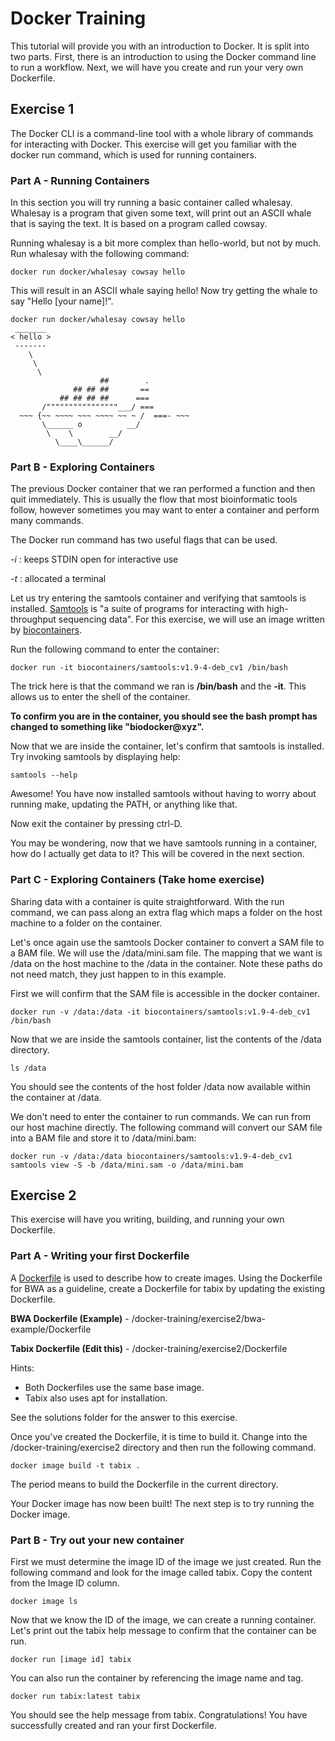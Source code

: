 # Docker Training
This tutorial will provide you with an introduction to Docker. It is split into two parts. First, there is an introduction to using the Docker command line to run a workflow. Next, we will have you create and run your very own Dockerfile.

## Exercise 1
The Docker CLI is a command-line tool with a whole library of commands for interacting with Docker. This exercise will get you familiar with the docker run command, which is used for running containers.


### Part A - Running Containers
In this section you will try running a basic container called whalesay. Whalesay is a program that given some text, will print out an ASCII whale that is saying the text. It is based on a program called cowsay.

Running whalesay is a bit more complex than hello-world, but not by much. Run whalesay with the following command:
```shell
docker run docker/whalesay cowsay hello
```

This will result in an ASCII whale saying hello! Now try getting the whale to say "Hello [your name]!".
```shell
docker run docker/whalesay cowsay hello
 _______ 
< hello >
 ------- 
    \
     \
      \     
                    ##        .            
              ## ## ##       ==            
           ## ## ## ##      ===            
       /""""""""""""""""___/ ===        
  ~~~ {~~ ~~~~ ~~~ ~~~~ ~~ ~ /  ===- ~~~   
       \______ o          __/            
        \    \        __/             
          \____\______/   

```

### Part B - Exploring Containers
The previous Docker container that we ran performed a function and then quit immediately. This is usually the flow that most bioinformatic tools follow, however sometimes you may want to enter a container and perform many commands.

The Docker run command has two useful flags that can be used.

_-i_ : keeps STDIN open for interactive use

_-t_ : allocated a terminal

Let us try entering the samtools container and verifying that samtools is installed. [Samtools](http://www.htslib.org/) is "a suite of programs for interacting with high-throughput sequencing data". For this exercise, we will use an image written by [biocontainers](https://biocontainers.pro/).

Run the following command to enter the container:
```shell
docker run -it biocontainers/samtools:v1.9-4-deb_cv1 /bin/bash
```

The trick here is that the command we ran is **/bin/bash** and the **-it**. This allows us to enter the shell of the container.

**To confirm you are in the container, you should see the bash prompt has changed to something like "biodocker@xyz".**

Now that we are inside the container, let's confirm that samtools is installed. Try invoking samtools by displaying help:
```shell
samtools --help
```

Awesome! You have now installed samtools without having to worry about running make, updating the PATH, or anything like that.

Now exit the container by pressing ctrl-D.

You may be wondering, now that we have samtools running in a container, how do I actually get data to it? This will be covered in the next section.

### Part C - Exploring Containers (Take home exercise)
Sharing data with a container is quite straightforward. With the run command, we can pass along an extra flag which maps a folder on the host machine to a folder on the container.

Let's once again use the samtools Docker container to convert a SAM file to a BAM file. We will use the /data/mini.sam file. The mapping that we want is /data on the host machine to the /data in the container. Note these paths do not need match, they just happen to in this example.

First we will confirm that the SAM file is accessible in the docker container.
```shell
docker run -v /data:/data -it biocontainers/samtools:v1.9-4-deb_cv1 /bin/bash
```

Now that we are inside the samtools container, list the contents of the /data directory.
```shell
ls /data
```

You should see the contents of the host folder /data now available within the container at /data.

We don't need to enter the container to run commands. We can run from our host machine directly.
The following command will convert our SAM file into a BAM file and store it to /data/mini.bam:
```shell
docker run -v /data:/data biocontainers/samtools:v1.9-4-deb_cv1 samtools view -S -b /data/mini.sam -o /data/mini.bam
```

## Exercise 2
This exercise will have you writing, building, and running your own Dockerfile.

### Part A - Writing your first Dockerfile
A [Dockerfile](https://docs.docker.com/engine/reference/builder/) is used to describe how to create images. Using the Dockerfile for BWA as a guideline, create a Dockerfile for tabix by updating the existing Dockerfile.

**BWA Dockerfile (Example)** - /docker-training/exercise2/bwa-example/Dockerfile

**Tabix Dockerfile (Edit this)** - /docker-training/exercise2/Dockerfile

Hints:
* Both Dockerfiles use the same base image.
* Tabix also uses apt for installation.

See the solutions folder for the answer to this exercise.

Once you've created the Dockerfile, it is time to build it. Change into the /docker-training/exercise2 directory and then run the following command.
```shell
docker image build -t tabix .
```

The period means to build the Dockerfile in the current directory.

Your Docker image has now been built! The next step is to try running the Docker image.

### Part B - Try out your new container
First we must determine the image ID of the image we just created. Run the following command and look for the image called tabix. Copy the content from the Image ID column.
```shell
docker image ls
```

Now that we know the ID of the image, we can create a running container. Let's print out the tabix help message to confirm that the container can be run.
```shell
docker run [image id] tabix
```

You can also run the container by referencing the image name and tag.
```shell
docker run tabix:latest tabix
```

You should see the help message from tabix. Congratulations! You have successfully created and ran your first Dockerfile.